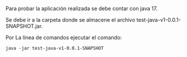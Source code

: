 Para probar la aplicación realizada se debe contar con java 17.

Se  debe ir a la carpeta donde se almacene el archivo test-java-v1-0.0.1-SNAPSHOT.jar. 

Por La línea de comandos ejecutar el comando:

	java -jar test-java-v1-0.0.1-SNAPSHOT
